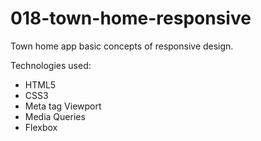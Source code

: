 # 018-town-home-responsive
Town home app basic concepts of responsive design.

Technologies used:
- HTML5
- CSS3
- Meta tag Viewport
- Media Queries
- Flexbox
